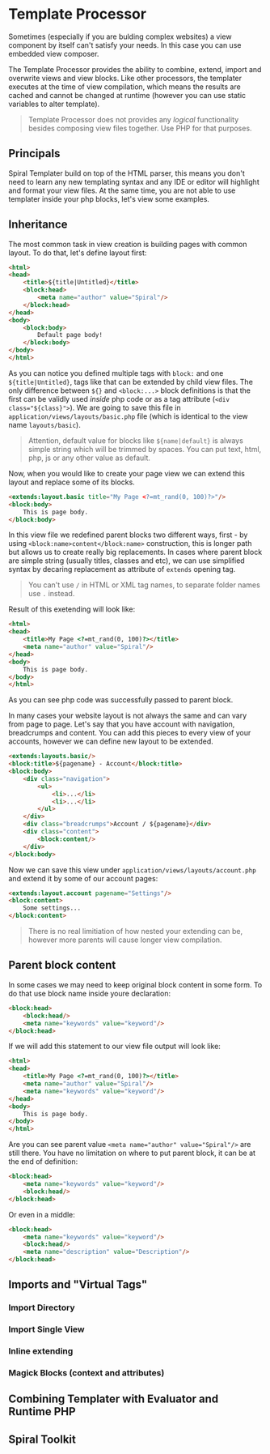 # Template Processor
Sometimes (especially if you are bulding complex websites) a view component by itself can't satisfy your needs. In this case you can use embedded view composer.

The Template Processor provides the ability to combine, extend, import and overwrite views and view blocks. Like other processors, the templater executes at the time of view compilation, which means the results are cached and cannot be changed at runtime (however you can use static variables to alter template).

> Template Processor does not provides any *logical* functionality besides composing view files together. Use PHP for that purposes.

## Principals
Spiral Templater build on top of the HTML parser, this means you don't need to learn any new templating syntax and any IDE or editor will highlight and format your view files. At the same time, you are not able to use templater inside your php blocks, let's view some examples.

## Inheritance
The most common task in view creation is building pages with common layout. To do that, let's define layout first:
```html
<html>
<head>
    <title>${title|Untitled}</title>
    <block:head>
        <meta name="author" value="Spiral"/>
    </block:head>
</head>
<body>
    <block:body>
        Default page body!
    </block:body>
</body>
</html>
```
As you can notice you defined multiple tags with `block:` and one `${title|Untitled}`, tags like that can be extended by child view files. The only difference between `${}` and `<block:...>` block definitions is that the first can be validly used *inside* php code or as a tag attribute (`<div class="${class}">`).
We are going to save this file in `application/views/layouts/basic.php` file (which is identical to the view name `layouts/basic`).
> Attention, default value for blocks like `${name|default}` is always simple string which will be trimmed by spaces. You can put text, html, php, js or any other value as default. 

Now, when you would like to create your page view we can extend this layout and replace some of its blocks.
```html
<extends:layout.basic title="My Page <?=mt_rand(0, 100)?>"/>
<block:body>
    This is page body.
</block:body>
```
In this view file we redefined parent blocks two different ways, first - by using
`<block:name>content</block:name>` construction, this is longer path but allows us to create really big replacements. In cases where parent block are simple string (usually titles, classes and etc), we can use simplified syntax by decaring replacement as attribute of `extends` opening tag.
> You can't use `/` in HTML or XML tag names, to separate folder names use `.` instead.

Result of this exetending will look like:
```html
<html>
<head>
    <title>My Page <?=mt_rand(0, 100)?></title>
    <meta name="author" value="Spiral"/>
</head>
<body>
    This is page body.
</body>
</html>
```
As you can see php code was successfully passed to parent block.

In many cases your website layout is not always the same and can vary from page to page. Let's say that you have account with navigation, breadcrumps and content. You can add this pieces to every view of your accounts, however we can define new layout to be extended.
```html
<extends:layouts.basic/>
<block:title>${pagename} - Account</block:title>
<block:body>
    <div class="navigation">
        <ul>
            <li>...</li>
            <li>...</li>
        </ul>
    </div>
    <div class="breadcrumps">Account / ${pagename}</div>
    <div class="content">
        <block:content/>
    </div>
</block:body>
```
Now we can save this view under `application/views/layouts/account.php` and extend it by some of our account pages:
```html
<extends:layout.account pagename="Settings"/>
<block:content>
    Some settings...
</block:content>
```
> There is no real limitiation of how nested your extending can be, however more parents will cause longer view compilation.


## Parent block content
In some cases we may need to keep original block content in some form. To do that use block name inside youre declaration:
```html
<block:head>
    <block:head/>
    <meta name="keywords" value="keyword"/>
</block:head>
```
If we will add this statement to our view file output will look like:
```html
<html>
<head>
    <title>My Page <?=mt_rand(0, 100)?></title>
    <meta name="author" value="Spiral"/>
    <meta name="keywords" value="keyword"/>
</head>
<body>
    This is page body.
</body>
</html>
```
Are you can see parent value `<meta name="author" value="Spiral"/>` are still there.
You have no limitation on where to put parent block, it can be at the end of definition:
```html
<block:head>
    <meta name="keywords" value="keyword"/>
    <block:head/>
</block:head>
```
Or even in a middle:
```html
<block:head>
    <meta name="keywords" value="keyword"/>
    <block:head/>
    <meta name="description" value="Description"/>
</block:head>
```

## Imports and "Virtual Tags"

### Import Directory

### Import Single View

### Inline extending

### Magick Blocks (context and attributes)

## Combining Templater with Evaluator and Runtime PHP

## Spiral Toolkit






